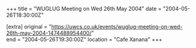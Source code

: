 +++
title = "WUGLUG Meeting on Wed 26th May 2004"
date = "2004-05-26T18:30:00Z"

[extra]
original = "https://uwcs.co.uk/events/wuglug-meeting-on-wed-26th-may-2004-1474488954400/"    
end = "2004-05-26T19:30:00Z"
location = "Cafe Xanana"
+++



